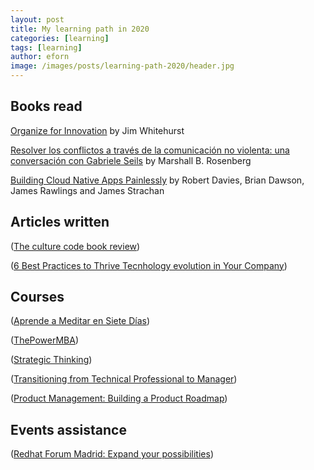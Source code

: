 ```yaml
---
layout: post
title: My learning path in 2020
categories: [learning]
tags: [learning]
author: eforn
image: /images/posts/learning-path-2020/header.jpg
---
```


## Books read

[Organize for Innovation](https://opensource.com/open-organization/resources/organize-innovation) by Jim Whitehurst

[Resolver los conflictos a través de la comunicación no violenta: una conversación con Gabriele Seils](https://www.amazon.es/dp/B00H464Z0E/ref=as_sl_pc_qf_sp_asin_til?tag=10dc87-21&linkCode=w00&linkId=92a3b0928e9b3aa5cc3ee0643d1aaaf4&creativeASIN=B00H464Z0E) by Marshall B. Rosenberg

[Building Cloud Native Apps Painlessly](https://www.cloudbees.com/resource/ebook/building-cloud-native-apps-painlessly) by Robert Davies, Brian Dawson, James Rawlings and James Strachan

## Articles written

([The culture code book review](https://enricforn.github.io/leadership/2020/01/14/the-culture-code-book-review/))

([6 Best Practices to Thrive Tecnhology evolution in Your Company](https://enricforn.github.io/leadership/2020/04/25/5-best-practices-to-thrive-technology-evolution-in-your-company/))

## Courses

([Aprende a Meditar en Siete Días](https://insighttimer.com/meditation-courses/course_aprende-a-meditar-en-siete-dias))

([ThePowerMBA](https://lt.thepowermba.com/maestria-thepower-mba/))

([Strategic Thinking](https://www.linkedin.com/learning/strategic-thinking/make-strategic-thinking-a-habit))

([Transitioning from Technical Professional to Manager](https://www.linkedin.com/learning/transitioning-from-technical-professional-to-manager/connections))

([Product Management: Building a Product Roadmap](https://www.linkedin.com/learning/product-management-building-a-product-roadmap/next-steps))

## Events assistance

([Redhat Forum Madrid: Expand your possibilities](https://events.redhat.com/profile/form/index.cfm?PKformID=0x671090001))

